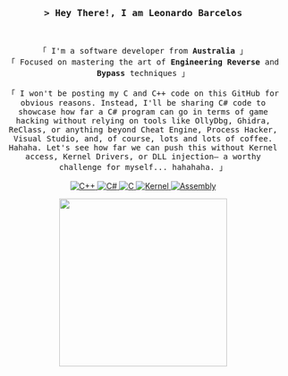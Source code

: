 <!-- Title -->
<h3 align="center">
        <samp>&gt; Hey There!, I am
                <b><a>Leonardo Barcelos</a></b>
        </samp>
</h3>
<br>

<p align="center">
        <!-- Intro -->
        <samp>
                「 I'm a software developer from <b>Australia</b> 」
                <br>
                「 Focused on mastering the art of <b>Engineering Reverse</b> and <b>Bypass</b> techniques 」
                <br>
                <br>
                「 I won't be posting my C and C++ code on this GitHub for obvious reasons. 
                Instead, I'll be sharing C# code to showcase how far a C# program can go in terms of game hacking 
                without relying on tools like OllyDbg, Ghidra, ReClass, or anything beyond Cheat Engine, 
                Process Hacker, Visual Studio, and, of course, lots and lots of coffee. Hahaha. 
                Let's see how far we can push this without Kernel access, Kernel Drivers, or DLL injection— 
                a worthy challenge for myself... hahahaha. 」
                <br>
                <br>
        </samp>
        <!-- Technologies -->
<!-- C++ -->
<a href="https://github.com/seu-usuario?tab=repositories" target="_blank">
  <img alt="C++"
    src="https://img.shields.io/badge/-C++-00599C?style=flat-square&logo=C%2B%2B&logoColor=white">
</a>

<!-- C# -->
<a href="https://github.com/seu-usuario?tab=repositories" target="_blank">
  <img alt="C#"
    src="https://img.shields.io/badge/-C%23-239120?style=flat-square&logo=C%20Sharp&logoColor=white">
</a>

<!-- C -->
<a href="https://github.com/seu-usuario?tab=repositories" target="_blank">
  <img alt="C"
    src="https://img.shields.io/badge/-C-00599C?style=flat-square&logo=C&logoColor=white">
</a>

<!-- Kernel -->
<a href="https://github.com/seu-usuario?tab=repositories" target="_blank">
  <img alt="Kernel"
    src="https://img.shields.io/badge/-Kernel-000000?style=flat-square&logo=kernel&logoColor=white">
</a>

<!-- Assembly -->
<a href="https://github.com/seu-usuario?tab=repositories" target="_blank">
  <img alt="Assembly"
    src="https://img.shields.io/badge/-Assembly-6E4C13?style=flat-square&logo=Assembly&logoColor=white">
</a>
</p>
<div align="center"><img align='center' src='https://upload.wikimedia.org/wikipedia/commons/a/a3/Ghidra_Logo.png' width='300"'></div>
